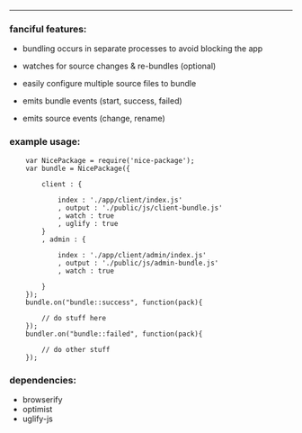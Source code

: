 ***
### fanciful features:

 * bundling occurs in separate processes to avoid blocking the app

 * watches for source changes & re-bundles (optional)

 * easily configure multiple source files to bundle

 * emits bundle events (start, success, failed)

 * emits source events (change, rename)

### example usage:


		var NicePackage = require('nice-package');
		var bundle = NicePackage({

			client : { 

				index : './app/client/index.js' 
				, output : './public/js/client-bundle.js'
				, watch : true
				, uglify : true
			}
			, admin : {

				index : './app/client/admin/index.js'
				, output : './public/js/admin-bundle.js'
				, watch : true

			}
		});
		bundle.on("bundle::success", function(pack){

			// do stuff here
		});
		bundler.on("bundle::failed", function(pack){

			// do other stuff
		});

### dependencies:

 * browserify
 * optimist
 * uglify-js
